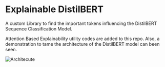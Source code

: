 
# Explainable DistilBERT

A custom Library to find the important tokens influencing the DistilBERT Sequence Classification Model.

Attention Based Explainability utility codes are added to this repo. Also, a demonstration to tame the architecture of the DistilBERT model can been seen.


![Architecute](https://user-images.githubusercontent.com/36709859/207935007-3d82406f-f04c-4e6a-9bca-a4b6ef31ca28.png)
